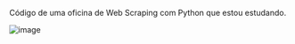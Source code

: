 Código de uma oficina de Web Scraping com Python que estou estudando.

![image](https://github.com/HugoSantos14/Teste-Web-Scraping/assets/159493284/c18846c8-2049-4a65-b29b-4330b049330b)
